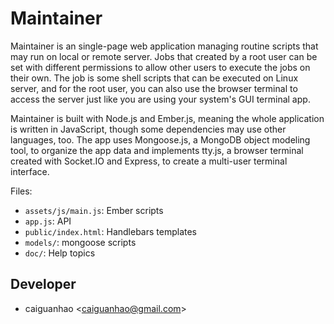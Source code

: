 Maintainer
==========

Maintainer is an single-page web application managing routine scripts
that may run on local or remote server. Jobs that created by a root
user can be set with different permissions to allow other users to
execute the jobs on their own. The job is some shell scripts that can
be executed on Linux server, and for the root user, you can also use
the browser terminal to access the server just like you are using
your system's GUI terminal app.

Maintainer is built with Node.js and Ember.js, meaning the whole
application is written in JavaScript, though some dependencies may
use other languages, too. The app uses Mongoose.js, a MongoDB object
modeling tool, to organize the app data and implements tty.js, a
browser terminal created with Socket.IO and Express, to create a
multi-user terminal interface.

Files:

* ``assets/js/main.js``: Ember scripts
* ``app.js``: API
* ``public/index.html``: Handlebars templates
* ``models/``: mongoose scripts
* ``doc/``: Help topics

Developer
---------

* caiguanhao &lt;caiguanhao@gmail.com&gt;
